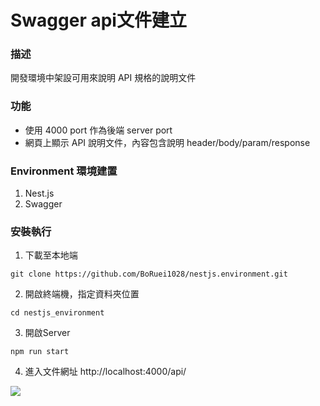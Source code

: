 # Swagger api文件建立

### 描述
開發環境中架設可用來說明 API 規格的說明文件

### 功能
* 使用 4000 port 作為後端 server port
* 網頁上顯示 API 說明文件，內容包含說明 header/body/param/response

### Environment 環境建置
1. Nest.js
2. Swagger

### 安裝執行
1. 下載至本地端
```
git clone https://github.com/BoRuei1028/nestjs.environment.git
```
2. 開啟終端機，指定資料夾位置
```
cd nestjs_environment
```
3. 開啟Server
```
npm run start
```
4. 進入文件網址
http://localhost:4000/api/

![](https://i.imgur.com/XIcsvLh.png)
